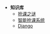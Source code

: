 - **知识库**
  - [抢课之谜](/select-course/preface)
  - [智能抢课系统](/snatcher/introduce)
  - [Django](/django/deploy)